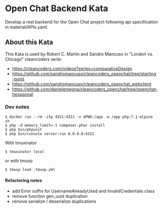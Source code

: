 # Open Chat Backend Kata

Develop a rest backend for the Open Chat project following api specification in material/APIs.yaml.

## About this Kata

This Kata is used by Robert C. Martin and Sandro Mancuso in "London vs. Chicago" cleancoders serie:

* https://cleancoders.com/videos?series=comparativeDesign
* https://github.com/sandromancuso/cleancoders_openchat/tree/starting-point
* https://github.com/sandromancuso/cleancoders_openchat_webclient
* https://github.com/danielemegna/cleancoders_openchat/tree/openchat-hexagonal

### Dev notes

```
$ docker run --rm -itp 4321:4321 -v $PWD:/app -w /app php:7.1-alpine sh
$ php -d memory_limit=-1 composer.phar install
$ php bin/phpunit
$ php bin/console server:run 0.0.0.0:4321
```

With tmuxinator
```
$ tmuxinator local
```

or with tmuxp
```
$ tmuxp load .tmuxp.yml
```

#### Refactoring notes

- add Error suffix for UsernameAlreadyUsed and InvalidCredentials class
- remove function gen_uuid duplication
- remove serialize / deserialize duplications
